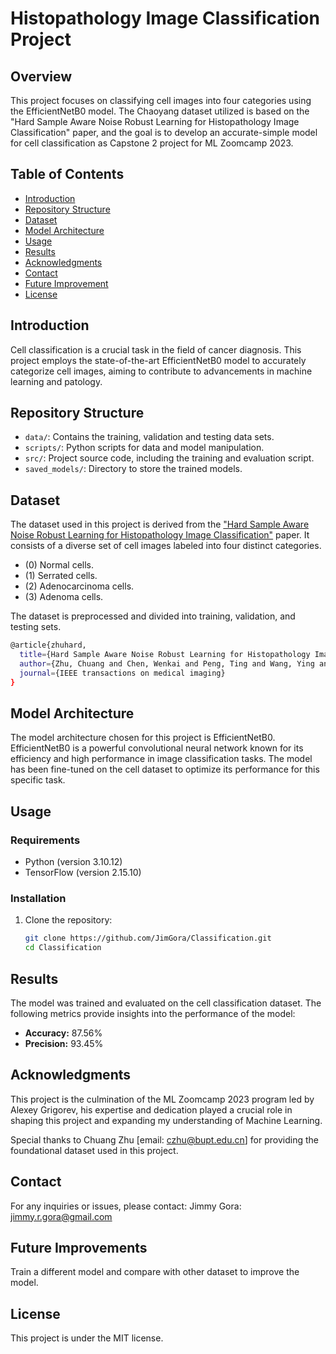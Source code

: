 # Histopathology Image Classification Project

## Overview

This project focuses on classifying cell images into four categories using the EfficientNetB0 model. The Chaoyang dataset utilized is based on the "Hard Sample Aware Noise Robust Learning for Histopathology Image Classification" paper, and the goal is to develop an accurate-simple model for cell classification as Capstone 2 project for ML Zoomcamp 2023.

## Table of Contents

- [Introduction](#introduction)
- [Repository Structure](#repository-structure)
- [Dataset](#dataset)
- [Model Architecture](#model-architecture)
- [Usage](#usage)
- [Results](#results)
- [Acknowledgments](#acknowledgments)
- [Contact](#contact)
- [Future Improvement](#future-improvement)
- [License](#license)

## Introduction

Cell classification is a crucial task in the field of cancer diagnosis. This project employs the state-of-the-art EfficientNetB0 model to accurately categorize cell images, aiming to contribute to advancements in machine learning and patology.

## Repository Structure

- `data/`: Contains the training, validation and testing data sets.
- `scripts/`: Python scripts for data and model manipulation.
- `src/`: Project source code, including the training and evaluation script.
- `saved_models/`: Directory to store the trained models.

## Dataset

The dataset used in this project is derived from the ["Hard Sample Aware Noise Robust Learning for Histopathology Image Classification"](https://ieeexplore.ieee.org/document/9600806) paper. It consists of a diverse set of cell images labeled into four distinct categories. 

- (0) Normal cells.
- (1) Serrated cells.
- (2) Adenocarcinoma cells.
- (3) Adenoma cells. 

The dataset is preprocessed and divided into training, validation, and testing sets.

```bash
@article{zhuhard,
  title={Hard Sample Aware Noise Robust Learning for Histopathology Image Classification},
  author={Zhu, Chuang and Chen, Wenkai and Peng, Ting and Wang, Ying and Jin, Mulan},
  journal={IEEE transactions on medical imaging}
}
```

## Model Architecture

The model architecture chosen for this project is EfficientNetB0. EfficientNetB0 is a powerful convolutional neural network known for its efficiency and high performance in image classification tasks. The model has been fine-tuned on the cell dataset to optimize its performance for this specific task.

## Usage

### Requirements

- Python (version 3.10.12)
- TensorFlow (version 2.15.10)

### Installation

1. Clone the repository:

   ```bash
   git clone https://github.com/JimGora/Classification.git
   cd Classification

## Results

The model was trained and evaluated on the cell classification dataset. The following metrics provide insights into the performance of the model:

- **Accuracy:** 87.56%
- **Precision:** 93.45%

## Acknowledgments

This project is the culmination of the ML Zoomcamp 2023 program led by Alexey Grigorev, his expertise and dedication played a crucial role in shaping this project and expanding my understanding of Machine Learning.

Special thanks to Chuang Zhu [email: czhu@bupt.edu.cn] for providing the foundational dataset used in this project.

## Contact
For any inquiries or issues, please contact:
Jimmy Gora: jimmy.r.gora@gmail.com

## Future Improvements
Train a different model and compare with other dataset to improve the model.

## License
This project is under the MIT license.
